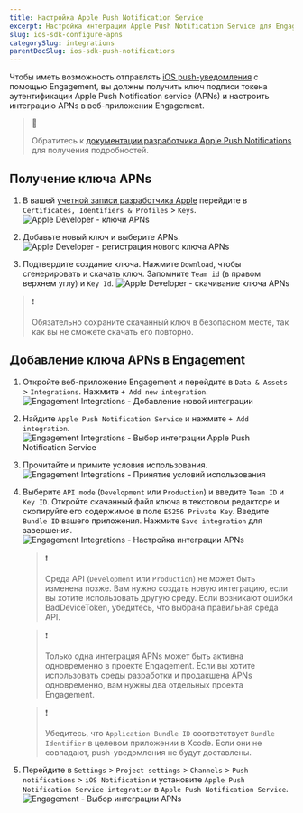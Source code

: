 ```yaml
---
title: Настройка Apple Push Notification Service
excerpt: Настройка интеграции Apple Push Notification Service для Engagement
slug: ios-sdk-configure-apns
categorySlug: integrations
parentDocSlug: ios-sdk-push-notifications
---
```


Чтобы иметь возможность отправлять [iOS push-уведомления](https://documentation.bloomreach.com/engagement/docs/ios-sdk-push-notifications) с помощью Engagement, вы должны получить ключ подписи токена аутентификации Apple Push Notification service (APNs) и настроить интеграцию APNs в веб-приложении Engagement.

> 📘
>
> Обратитесь к [документации разработчика Apple Push Notifications](https://developer.apple.com/documentation/usernotifications) для получения подробностей.

## Получение ключа APNs

1. В вашей [учетной записи разработчика Apple](https://developer.apple.com/account/resources/authkeys/list) перейдите в `Certificates, Identifiers & Profiles` > `Keys`.
![Apple Developer - ключи APNs](https://raw.githubusercontent.com/sendsay/sendsay-ios-sdk/main/Documentation/images/apns1.png)

2. Добавьте новый ключ и выберите APNs.
![Apple Developer - регистрация нового ключа APNs](https://raw.githubusercontent.com/sendsay/sendsay-ios-sdk/main/Documentation/images/apns2.png)

3. Подтвердите создание ключа. Нажмите `Download`, чтобы сгенерировать и скачать ключ. Запомните `Team id` (в правом верхнем углу) и `Key Id`.
![Apple Developer - скачивание ключа APNs](https://raw.githubusercontent.com/sendsay/sendsay-ios-sdk/main/Documentation/images/apns3.png)

> ❗️
>
> Обязательно сохраните скачанный ключ в безопасном месте, так как вы не сможете скачать его повторно.

## Добавление ключа APNs в Engagement

1. Откройте веб-приложение Engagement и перейдите в `Data & Assets` > `Integrations`. Нажмите `+ Add new integration`.
![Engagement Integrations - Добавление новой интеграции](https://raw.githubusercontent.com/sendsay/sendsay-ios-sdk/main/Documentation/images/apns4.png)

2. Найдите `Apple Push Notification Service` и нажмите `+ Add integration`.
![Engagement Integrations - Выбор интеграции Apple Push Notification Service](https://raw.githubusercontent.com/sendsay/sendsay-ios-sdk/main/Documentation/images/apns5.png)

3. Прочитайте и примите условия использования.
![Engagement Integrations - Принятие условий использования](https://raw.githubusercontent.com/sendsay/sendsay-ios-sdk/main/Documentation/images/apns6.png)

4. Выберите `API mode` (`Development` или `Production`) и введите `Team ID` и `Key ID`. Откройте скачанный файл ключа в текстовом редакторе и скопируйте его содержимое в поле `ES256 Private Key`. Введите `Bundle ID` вашего приложения. Нажмите `Save integration` для завершения.
![Engagement Integrations - Настройка интеграции APNs](https://raw.githubusercontent.com/sendsay/sendsay-ios-sdk/main/Documentation/images/apns7.png)
   > ❗️
   >
   > Среда API (`Development` или `Production`) не может быть изменена позже. Вам нужно создать новую интеграцию, если вы хотите использовать другую среду. Если возникают ошибки BadDeviceToken, убедитесь, что выбрана правильная среда API.
   
   > ❗️
   >
   > Только одна интеграция APNs может быть активна одновременно в проекте Engagement. Если вы хотите использовать среды разработки и продакшена APNs одновременно, вам нужны два отдельных проекта Engagement.

   > ❗️
   >
   > Убедитесь, что `Application Bundle ID` соответствует `Bundle Identifier` в целевом приложении в Xcode. Если они не совпадают, push-уведомления не будут доставлены.


5. Перейдите в `Settings` > `Project settings` > `Channels` > `Push notifications` > `iOS Notification` и установите `Apple Push Notification Service integration` в `Apple Push Notification Service`.
![Engagement - Выбор интеграции APNs](https://raw.githubusercontent.com/sendsay/sendsay-ios-sdk/main/Documentation/images/apns8.png)
